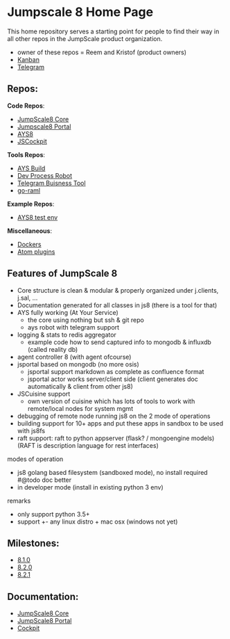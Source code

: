 # Jumpscale 8 Home Page

This home repository serves a starting point for people to find their way in all other repos in the JumpScale product organization.

- owner of these repos = Reem and Kristof (product owners)
- [Kanban](https://waffle.io/Jumpscale/home)
- [Telegram](https://telegram.me/joinchat/Bb0WhAmxj5ZMhK2MZ7m2OQ)


## Repos:
**Code Repos**:
- [JumpScale8 Core](https://github.com/Jumpscale/jumpscale_core8)
- [Jumpscale8 Portal](https://github.com/Jumpscale/jumpscale_portal8)
- [AYS8](https://github.com/Jumpscale/ays_jumpscale8)
- [JSCockpit](https://github.com/Jumpscale/jscockpit)

**Tools Repos**:
- [AYS Build](https://github.com/Jumpscale/ays_build)
- [Dev Process Robot](https://github.com/Jumpscale/ays_gig_github_dev_process)
- [Telegram Buisness Tool](https://github.com/Jumpscale/telegram_biztool)
- [go-raml](https://github.com/Jumpscale/go-raml)

**Example Repos**:
- [AYS8 test env](https://github.com/Jumpscale/jumpscale_ays8_testenv)

**Miscellaneous**:
- [Dockers](https://github.com/Jumpscale/dockers)
- [Atom plugins](https://github.com/Jumpscale/atom_plugins)


## Features of JumpScale 8
- Core structure is clean & modular & properly organized under j.clients, j.sal, ...
- Documentation generated for all classes in js8 (there is a tool for that)
- AYS fully working (At Your Service)
  - the core using nothing but ssh & git repo
  - ays robot with telegram support
- logging & stats to redis aggregator
  - example code how to send captured info to mongodb & influxdb (called reality db)
- agent controller 8 (with agent ofcourse)
- jsportal based on mongodb (no more osis)
  - jsportal support markdown as complete as confluence format
  - jsportal actor works server/client side (client generates doc automatically & client from other js8)
- JSCuisine support
  - own version of cuisine which has lots of tools to work with remote/local nodes for system mgmt
- debugging of remote node running js8 on the 2 mode of operations
- building support for 10+ apps and put these apps in sandbox to be used with js8fs
- raft support: raft to python appserver (flask? / mongoengine models) (RAFT is description language for rest interfaces)


modes of operation
- js8 golang based filesystem (sandboxed mode), no install required #@todo doc better
- in developer mode (install in existing python 3 env)

remarks
- only support python 3.5+
- support +- any linux distro + mac osx (windows not yet)

## Milestones:
- [8.1.0](https://waffle.io/Jumpscale/home?milestone=8.1.0)
- [8.2.0](https://waffle.io/Jumpscale/home?milestone=8.2.0)
- [8.2.1](https://waffle.io/Jumpscale/home?milestone=8.2.1)


## Documentation:

- [JumpScale8 Core](https://gig.gitbooks.io/jumpscale-core8/content/)
- [JumpScale8 Portal](https://gig.gitbooks.io/jumpscale-portal8/content/)
- [Cockpit](https://gig.gitbooks.io/cockpit/content/)
